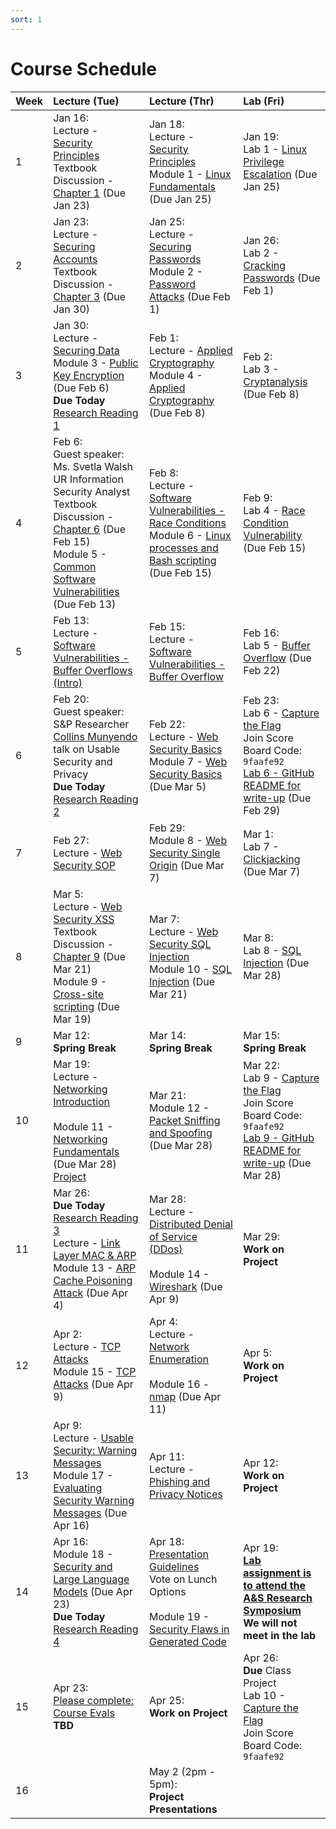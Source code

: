 ```yaml
---
sort: 1
---
```


# Course Schedule

| Week | Lecture (Tue)                              | Lecture (Thr)                                 | Lab (Fri)                                        |
| :--- | :---                                       | :---                                          | :---                                                  |
| 1    | Jan 16:  <br />Lecture - [Security Principles](../lectures/01-Security-Principles.pdf) <br />Textbook Discussion - [Chapter 1](textbook) (Due Jan 23)             | Jan 18: <br />Lecture - [Security Principles](../lectures/01-Security-Principles.pdf) <br /> Module 1 - [Linux Fundamentals](https://tryhackme.com/client/65a64c60aaa293cf2b5547a1/path/join?code=jmocwfjyya) (Due Jan 25)                                      | Jan 19: <br />Lab 1 - [Linux Privilege Escalation](https://tryhackme.com/client/65a64c60aaa293cf2b5547a1/path/join?code=jmocwfjyya) (Due Jan 25)                  |
| 2    | Jan 23:<br />Lecture - [Securing Accounts](../lectures/02-Securing-Accounts.pdf)<br />Textbook Discussion - [Chapter 3](textbook) (Due Jan 30)    | Jan 25:<br />Lecture - [Securing Passwords](../lectures/03-Securing-Passwords.pdf) Module 2 - [Password Attacks](https://tryhackme.com/client/65a64c60aaa293cf2b5547a1/path/join?code=jmocwfjyya) (Due Feb 1)     | Jan 26:<br /> Lab 2 - [Cracking Passwords](../labs/lab2-passwords.md) (Due Feb 1)
| 3    | Jan 30: <br />Lecture - [Securing Data](../lectures/04-Securing-Data.pdf)<br />Module 3 - [Public Key Encryption](../modules/module3.md) (Due Feb 6)<br />**Due Today** [Research Reading 1](reactions)     | Feb 1: <br />Lecture - [Applied Cryptography](../lectures/05-Applied-Cryptography.pdf) <br />Module 4 - [Applied Cryptography](../modules/module4.md) (Due Feb 8)    | Feb 2:  <br /> Lab 3 - [Cryptanalysis](../labs/lab3-cryptanalysis.md) (Due Feb 8)               |
| 4    | Feb 6: <br />Guest speaker: Ms. Svetla Walsh <br />UR Information Security Analyst  <br />Textbook Discussion - [Chapter 6](textbook) (Due Feb 15)<br />Module 5 - [Common Software Vulnerabilities](../modules/module5.md) (Due Feb 13)  | Feb 8:  <br />Lecture - [Software Vulnerabilities - Race Conditions](../lectures/06-Software-Vulnerabilities.pdf)<br />Module 6 - [Linux processes and Bash scripting](../modules/module6.md) (Due Feb 15)    | Feb 9: <br /> Lab 4 - [Race Condition Vulnerability](../labs/lab4-racecondition.md) (Due Feb 15)                 |
| 5    | Feb 13: <br /> Lecture - [Software Vulnerabilities - Buffer Overflows (Intro)](../lectures/07-Software-Vulnerabilities-Continued.pdf)     | Feb 15: <br /> Lecture - [Software Vulnerabilities - Buffer Overflow](../lectures/08-Buffer-Overflow.pdf)    | Feb 16:<br /> Lab 5 - [Buffer Overflow](../labs/lab5-bufferoverflow.md) (Due Feb 22)               |
| 6    | Feb 20: <br /> Guest speaker: S&P Researcher [Collins Munyendo](https://collinsmunyendo.github.io/) talk on Usable Security and Privacy <br />**Due Today** [Research Reading 2](reactions)     | Feb 22: <br /> Lecture - [Web Security Basics](../lectures/09-Web-Security-Basics.pdf)  <br /> Module 7 - [Web Security Basics](https://tryhackme.com/client/65a64c60aaa293cf2b5547a1/path/join?code=jmocwfjyya) (Due Mar 5)  | Feb 23: <br /> Lab 6 - [Capture the Flag](https://mctf.io/feb2024) <br /> Join Score Board Code: `9faafe92` <br /> [Lab 6 - GitHub README for write-up](https://classroom.github.com/a/kotGkwFF) (Due Feb 29)               |
| 7    | Feb 27: <br /> Lecture - [Web Security SOP](../lectures/10-web-security-SOP.pdf)     | Feb 29: <br />  Module 8 - [Web Security Single Origin](../modules/module8.md) (Due Mar 7)  | Mar 1: <br /> Lab 7 - [Clickjacking](../labs/lab7-clickjacking.md) (Due Mar 7)                |
| 8    | Mar 5: <br /> Lecture - [Web Security XSS](../lectures/11-Web-Security-XSS.pdf) <br />Textbook Discussion - [Chapter 9](textbook) (Due Mar 21)  <br /> Module 9 - [Cross-site scripting](https://tryhackme.com/client/65a64c60aaa293cf2b5547a1/path/join?code=jmocwfjyya) (Due Mar 19)    | Mar 7: <br /> Lecture - [Web Security SQL Injection](../lectures/12-Web-Security-SQL-Injection.pdf)   <br /> Module 10 - [SQL Injection](https://tryhackme.com/client/65a64c60aaa293cf2b5547a1/path/join?code=jmocwfjyya) (Due Mar 21)      | Mar 8: <br /> Lab 8 - [SQL Injection](../labs/lab8-sql-injection.md) (Due Mar 28)                 |
| 9    | Mar 12: <br />**Spring Break**  | Mar 14: <br />**Spring Break** | Mar 15: <br />**Spring Break**               |
| 10   | Mar 19:<br />Lecture - [Networking Introduction](../lectures/13-Networking.pdf)<br /><br /> Module 11 - [Networking Fundamentals](https://tryhackme.com/client/65a64c60aaa293cf2b5547a1/path/join?code=jmocwfjyya) (Due Mar 28)<br /> [Project](../project/project.md) | Mar 21:  <br />Module 12 - [Packet Sniffing and Spoofing](../modules/module12.md) (Due Mar 28)  | Mar 22:  <br />Lab 9 - [Capture the Flag](https://mctf.io/mar2024) <br /> Join Score Board Code: `9faafe92` <br /> [Lab 9 - GitHub README for write-up](https://classroom.github.com/a/kdP1vJRf) (Due Mar 28)         |
| 11   | Mar 26: <br />**Due Today** [Research Reading 3](reactions) <br /> Lecture - [Link Layer MAC & ARP](../lectures/14-Link-Layer-ARP.pdf)<br /> Module 13 - [ARP Cache Poisoning Attack](../modules/module13.md) (Due Apr 4)  | Mar 28: <br />Lecture - [Distributed Denial of Service (DDos)](../lectures/15-DDOS.pdf)<br /><br /> Module 14 - [Wireshark](https://tryhackme.com/client/65a64c60aaa293cf2b5547a1/path/join?code=jmocwfjyya) (Due Apr 9)    | Mar 29:   <br />__Work on Project__            |
| 12   | Apr 2: <br />Lecture - [TCP Attacks](../lectures/16-TCP-Attacks.pdf) <br /> Module 15 - [TCP Attacks](../modules/module15.md) (Due Apr 9)       | Apr 4:<br />Lecture - [Network Enumeration](../lectures/17-NMAP.pdf)<br /><br /> Module 16 - [nmap](https://tryhackme.com/client/65a64c60aaa293cf2b5547a1/path/join?code=jmocwfjyya) (Due Apr 11)      | Apr 5:  <br />__Work on Project__               |
| 13   | Apr 9: <br />Lecture - [Usable Security: Warning Messages](../lectures/18-Usable-Security-Warnings.pdf) <br /> Module 17 - [Evaluating Security Warning Messages](../modules/module17.md) (Due Apr 16)      | Apr 11:<br />Lecture - [Phishing and Privacy Notices](../lectures/19-Phishing-Privacy.pdf) <br />    | Apr 12: <br />__Work on Project__                |
| 14   | Apr 16: <br /> Module 18 - [Security and Large Language Models](../modules/module18.md) (Due Apr 23) <br />**Due Today** [Research Reading 4](reactions)     | Apr 18: <br />[Presentation Guidelines](../project/presentation.md)  <br /> Vote on Lunch Options <br /> <br /> Module 19 - [Security Flaws in Generated Code](../modules/module19.md)   | Apr 19: <br />[__Lab assignment is to attend the A&S Research Symposium__](https://as.richmond.edu/student-research/symposium/index.html) <br /> __We will not meet in the lab__              |
| 15   | Apr 23: <br>[Please complete: Course Evals](https://www.richmond.edu/evalsys)<br /> __TBD__    | Apr 25: <br />__Work on Project__      | Apr 26:  <br />**Due** Class Project  <br />Lab 10 - [Capture the Flag](https://mctf.io/apr2024) <br /> Join Score Board Code: `9faafe92`             |
| 16   |             | May 2 (2pm - 5pm):<br /> **Project Presentations**           |                        |










